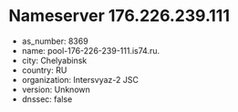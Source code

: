 # Nameserver 176.226.239.111

* as_number: 8369
* name: pool-176-226-239-111.is74.ru.
* city: Chelyabinsk
* country: RU
* organization: Intersvyaz-2 JSC
* version: Unknown
* dnssec: false
